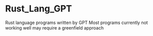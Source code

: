 # Rust_Lang_GPT
Rust language programs written by GPT
Most programs currently not working well may require a greenfield approach
